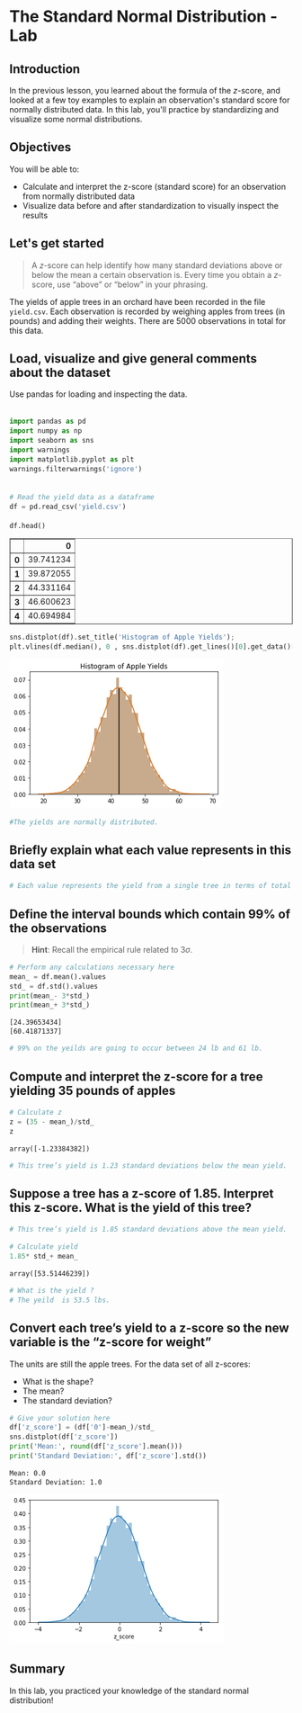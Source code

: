 
# The Standard Normal Distribution - Lab

## Introduction

In the previous lesson, you learned about the formula of the $z$-score, and looked at a few toy examples to explain an observation's standard score for normally distributed data. In this lab, you'll practice by standardizing and visualize some normal distributions.

## Objectives

You will be able to:

* Calculate and interpret the z-score (standard score) for an observation from normally distributed data
* Visualize data before and after standardization to visually inspect the results

## Let's get started

> A $z$-score can help identify how many standard deviations above or below the mean a certain observation is. Every time you obtain a $z$-score, use “above” or “below” in your phrasing.

The yields of apple trees in an orchard have been recorded in the file `yield.csv`. Each observation is recorded by weighing apples from trees (in pounds) and adding their weights. There are 5000 observations in total for this data. 

## Load, visualize and give general comments about the dataset

Use pandas for loading and inspecting the data.


```python

import pandas as pd
import numpy as np
import seaborn as sns
import warnings
import matplotlib.pyplot as plt
warnings.filterwarnings('ignore')


# Read the yield data as a dataframe
df = pd.read_csv('yield.csv')

df.head()
```




<div>
<style scoped>
    .dataframe tbody tr th:only-of-type {
        vertical-align: middle;
    }

    .dataframe tbody tr th {
        vertical-align: top;
    }

    .dataframe thead th {
        text-align: right;
    }
</style>
<table border="1" class="dataframe">
  <thead>
    <tr style="text-align: right;">
      <th></th>
      <th>0</th>
    </tr>
  </thead>
  <tbody>
    <tr>
      <th>0</th>
      <td>39.741234</td>
    </tr>
    <tr>
      <th>1</th>
      <td>39.872055</td>
    </tr>
    <tr>
      <th>2</th>
      <td>44.331164</td>
    </tr>
    <tr>
      <th>3</th>
      <td>46.600623</td>
    </tr>
    <tr>
      <th>4</th>
      <td>40.694984</td>
    </tr>
  </tbody>
</table>
</div>




```python
sns.distplot(df).set_title('Histogram of Apple Yields');
plt.vlines(df.median(), 0 , sns.distplot(df).get_lines()[0].get_data()[1].max());

```


![png](index_files/index_2_0.png)



```python
#The yields are normally distributed.

```

## Briefly explain what each value represents in this data set


```python
# Each value represents the yield from a single tree in terms of total weight of apples that were obtained from this tree

```

## Define the interval bounds which contain 99% of the observations   

> **Hint**: Recall the empirical rule related to $3\sigma$.


```python
# Perform any calculations necessary here
mean_ = df.mean().values
std_ = df.std().values
print(mean_- 3*std_)
print(mean_+ 3*std_)
```

    [24.39653434]
    [60.41871337]
    


```python
# 99% on the yeilds are going to occur between 24 lb and 61 lb.

```

## Compute and interpret the z-score for a tree yielding 35 pounds of apples


```python
# Calculate z
z = (35 - mean_)/std_
z
```




    array([-1.23384382])




```python
# This tree’s yield is 1.23 standard deviations below the mean yield.
```

## Suppose a tree has a z-score of 1.85. Interpret this z-score. What is the yield of this tree?


```python
# This tree’s yield is 1.85 standard deviations above the mean yield.
```


```python
# Calculate yield
1.85* std_+ mean_
```




    array([53.51446239])




```python
# What is the yield ?
# The yeild  is 53.5 lbs.
```

##  Convert each tree’s yield to a z-score so the new variable is the “z-score for weight”

The units are still the apple trees. For the data set of all z-scores:

* What is the shape? 
* The mean? 
* The standard deviation?


```python
# Give your solution here 
df['z_score'] = (df['0']-mean_)/std_
sns.distplot(df['z_score'])
print('Mean:', round(df['z_score'].mean()))
print('Standard Deviation:', df['z_score'].std())
```

    Mean: 0.0
    Standard Deviation: 1.0
    


![png](index_files/index_17_1.png)


## Summary

In this lab, you practiced your knowledge of the standard normal distribution!
